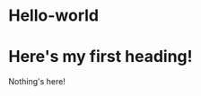 # Hello-world
<!doctype html>
<html>
<head>
</head>
<body>
<h1> Here's my first heading!</h1>
<p>Nothing's here!<p>
</body>
</html>
